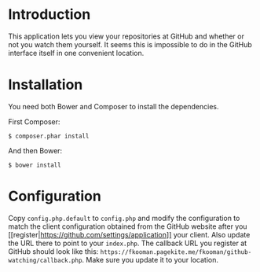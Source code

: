 # Introduction
This application lets you view your repositories at GitHub and whether or not
you watch them yourself. It seems this is impossible to do in the GitHub 
interface itself in one convenient location.

# Installation
You need both Bower and Composer to install the dependencies.

First Composer:

    $ composer.phar install

And then Bower:

    $ bower install

# Configuration
Copy `config.php.default` to `config.php` and modify the configuration to
match the client configuration obtained from the GitHub website after you 
[[register|https://github.com/settings/application]] your client. Also update
the URL there to point to your `index.php`. The callback URL you register at
GitHub should look like this: 
`https://fkooman.pagekite.me/fkooman/github-watching/callback.php`. Make sure 
you update it to your location.
